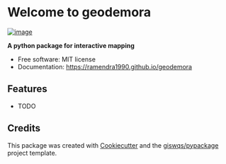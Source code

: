 # Welcome to geodemora


[![image](https://img.shields.io/pypi/v/geodemora.svg)](https://pypi.python.org/pypi/geodemora)


**A python package for interactive mapping**


-   Free software: MIT license
-   Documentation: <https://ramendra1990.github.io/geodemora>
    

## Features

-   TODO

## Credits

This package was created with [Cookiecutter](https://github.com/cookiecutter/cookiecutter) and the [giswqs/pypackage](https://github.com/giswqs/pypackage) project template.
